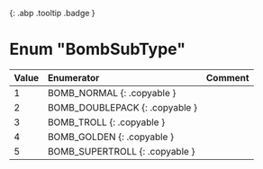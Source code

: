 [ ](#){: .abp .tooltip .badge }
# Enum "BombSubType"
|Value|Enumerator|Comment|
|:--|:--|:--|
| 1 |BOMB_NORMAL {: .copyable } |  | 
| 2 |BOMB_DOUBLEPACK {: .copyable } |  | 
| 3 |BOMB_TROLL {: .copyable } |  | 
| 4 |BOMB_GOLDEN {: .copyable } |  | 
| 5 |BOMB_SUPERTROLL {: .copyable } |  | 